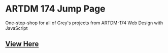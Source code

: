 # ARTDM 174 Jump Page
One-stop-shop for all of Grey's projects from ARTDM-174 Web Design with JavaScript<br>
## [View Here](https://gee-ell-bee.github.io/artdm174jump)
